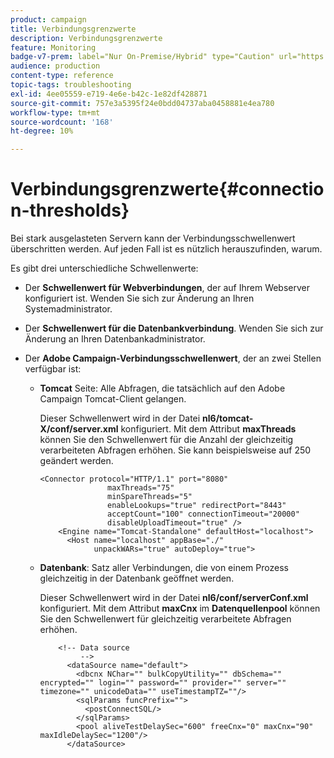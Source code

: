 ```yaml
---
product: campaign
title: Verbindungsgrenzwerte
description: Verbindungsgrenzwerte
feature: Monitoring
badge-v7-prem: label="Nur On-Premise/Hybrid" type="Caution" url="https://experienceleague.adobe.com/docs/campaign-classic/using/installing-campaign-classic/architecture-and-hosting-models/hosting-models-lp/hosting-models.html?lang=de" tooltip="Gilt nur für Hybrid- und On-Premise-Bereitstellungen"
audience: production
content-type: reference
topic-tags: troubleshooting
exl-id: 4ee05559-e719-4e6e-b42c-1e82df428871
source-git-commit: 757e3a5395f24e0bdd04737aba0458881e4ea780
workflow-type: tm+mt
source-wordcount: '168'
ht-degree: 10%

---
```


# Verbindungsgrenzwerte{#connection-thresholds}



Bei stark ausgelasteten Servern kann der Verbindungsschwellenwert überschritten werden. Auf jeden Fall ist es nützlich herauszufinden, warum.

Es gibt drei unterschiedliche Schwellenwerte:

* Der **Schwellenwert für Webverbindungen**, der auf Ihrem Webserver konfiguriert ist. Wenden Sie sich zur Änderung an Ihren Systemadministrator.

* Der **Schwellenwert für die Datenbankverbindung**. Wenden Sie sich zur Änderung an Ihren Datenbankadministrator.

* Der **Adobe Campaign-Verbindungsschwellenwert**, der an zwei Stellen verfügbar ist:

   * **Tomcat** Seite: Alle Abfragen, die tatsächlich auf den Adobe Campaign Tomcat-Client gelangen.

     Dieser Schwellenwert wird in der Datei **nl6/tomcat-X/conf/server.xml** konfiguriert. Mit dem Attribut **maxThreads** können Sie den Schwellenwert für die Anzahl der gleichzeitig verarbeiteten Abfragen erhöhen. Sie kann beispielsweise auf 250 geändert werden.

     ```
     <Connector protocol="HTTP/1.1" port="8080"
                    maxThreads="75"
                    minSpareThreads="5"
                    enableLookups="true" redirectPort="8443"
                    acceptCount="100" connectionTimeout="20000"
                    disableUploadTimeout="true" />
         <Engine name="Tomcat-Standalone" defaultHost="localhost">
           <Host name="localhost" appBase="./"
                 unpackWARs="true" autoDeploy="true">
     ```

   * **Datenbank**: Satz aller Verbindungen, die von einem Prozess gleichzeitig in der Datenbank geöffnet werden.

     Dieser Schwellenwert wird in der Datei **nl6/conf/serverConf.xml** konfiguriert. Mit dem Attribut **maxCnx** im **Datenquellenpool** können Sie den Schwellenwert für gleichzeitig verarbeitete Abfragen erhöhen.

     ```
         <!-- Data source
              -->
           <dataSource name="default">
             <dbcnx NChar="" bulkCopyUtility="" dbSchema="" encrypted="" login="" password="" provider="" server="" timezone="" unicodeData="" useTimestampTZ=""/>
             <sqlParams funcPrefix="">
               <postConnectSQL/>
             </sqlParams>
             <pool aliveTestDelaySec="600" freeCnx="0" maxCnx="90" maxIdleDelaySec="1200"/>
           </dataSource>
     ```
